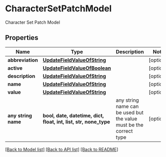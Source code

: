# CharacterSetPatchModel

Character Set Patch Model

## Properties
Name | Type | Description | Notes
------------ | ------------- | ------------- | -------------
**abbreviation** | [**UpdateFieldValueOfString**](UpdateFieldValueOfString.md) |  | [optional] 
**active** | [**UpdateFieldValueOfBoolean**](UpdateFieldValueOfBoolean.md) |  | [optional] 
**description** | [**UpdateFieldValueOfString**](UpdateFieldValueOfString.md) |  | [optional] 
**name** | [**UpdateFieldValueOfString**](UpdateFieldValueOfString.md) |  | [optional] 
**value** | [**UpdateFieldValueOfString**](UpdateFieldValueOfString.md) |  | [optional] 
**any string name** | **bool, date, datetime, dict, float, int, list, str, none_type** | any string name can be used but the value must be the correct type | [optional]

[[Back to Model list]](../README.md#documentation-for-models) [[Back to API list]](../README.md#documentation-for-api-endpoints) [[Back to README]](../README.md)



